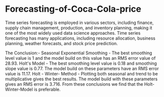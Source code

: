 # Forecasting-of-Coca-Cola-price
Time series forecasting is employed in various sectors, including finance, supply chain management, production, and inventory planning, making it one of the most widely used data science approaches. Time series forecasting has many applications, including resource allocation, business planning, weather forecasts, and stock price prediction.

The Conclusion:-
Seasonal Exponential Smoothing - The best smoothing level value is 1 and the model build on this value has an RMS error value of 28.93.
Holt's Model - The best smoothing level value is 0.18 and smoothing slope value is 0.77. The model build on these parameters have an RMS error value is 11.17.
Holt - Winter- Method - Plotting both seasonal and trend to be multiplicative gives the best results. The model build with these parameters gives an RMS error is 3.716.
From these conclusions we find that the Holt- Winter-Model is preferable.
